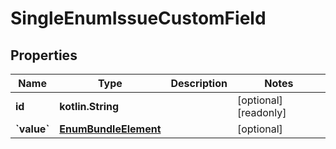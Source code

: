 
# SingleEnumIssueCustomField

## Properties
Name | Type | Description | Notes
------------ | ------------- | ------------- | -------------
**id** | **kotlin.String** |  |  [optional] [readonly]
**&#x60;value&#x60;** | [**EnumBundleElement**](EnumBundleElement.md) |  |  [optional]



